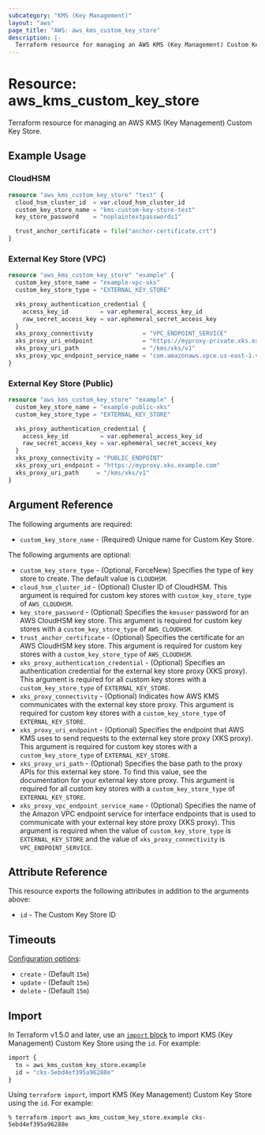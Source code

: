```yaml
---
subcategory: "KMS (Key Management)"
layout: "aws"
page_title: "AWS: aws_kms_custom_key_store"
description: |-
  Terraform resource for managing an AWS KMS (Key Management) Custom Key Store.
---
```


# Resource: aws_kms_custom_key_store

Terraform resource for managing an AWS KMS (Key Management) Custom Key Store.

## Example Usage

### CloudHSM

```terraform
resource "aws_kms_custom_key_store" "test" {
  cloud_hsm_cluster_id  = var.cloud_hsm_cluster_id
  custom_key_store_name = "kms-custom-key-store-test"
  key_store_password    = "noplaintextpasswords1"

  trust_anchor_certificate = file("anchor-certificate.crt")
}
```

### External Key Store (VPC)

```terraform
resource "aws_kms_custom_key_store" "example" {
  custom_key_store_name = "example-vpc-xks"
  custom_key_store_type = "EXTERNAL_KEY_STORE"

  xks_proxy_authentication_credential {
    access_key_id         = var.ephemeral_access_key_id
    raw_secret_access_key = var.ephemeral_secret_access_key
  }
  xks_proxy_connectivity              = "VPC_ENDPOINT_SERVICE"
  xks_proxy_uri_endpoint              = "https://myproxy-private.xks.example.com"
  xks_proxy_uri_path                  = "/kms/xks/v1"
  xks_proxy_vpc_endpoint_service_name = "com.amazonaws.vpce.us-east-1.vpce-svc-example"
}
```

### External Key Store (Public)

```terraform
resource "aws_kms_custom_key_store" "example" {
  custom_key_store_name = "example-public-xks"
  custom_key_store_type = "EXTERNAL_KEY_STORE"

  xks_proxy_authentication_credential {
    access_key_id         = var.ephemeral_access_key_id
    raw_secret_access_key = var.ephemeral_secret_access_key
  }
  xks_proxy_connectivity = "PUBLIC_ENDPOINT"
  xks_proxy_uri_endpoint = "https://myproxy.xks.example.com"
  xks_proxy_uri_path     = "/kms/xks/v1"
}
```

## Argument Reference

The following arguments are required:

* `custom_key_store_name` - (Required) Unique name for Custom Key Store.

The following arguments are optional:

* `custom_key_store_type` - (Optional, ForceNew) Specifies the type of key store to create. The default value is `CLOUDHSM`.
* `cloud_hsm_cluster_id` - (Optional) Cluster ID of CloudHSM. This argument is required for custom key stores with `custom_key_store_type` of `AWS_CLOUDHSM`.
* `key_store_password` - (Optional) Specifies the `kmsuser` password for an AWS CloudHSM key store. This argument is required for custom key stores with a `custom_key_store_type` of `AWS_CLOUDHSM`.
* `trust_anchor_certificate` - (Optional) Specifies the certificate for an AWS CloudHSM key store. This argument is required for custom key stores with a `custom_key_store_type` of `AWS_CLOUDHSM`.
* `xks_proxy_authentication_credential` - (Optional) Specifies an authentication credential for the external key store proxy (XKS proxy). This argument is required for all custom key stores with a `custom_key_store_type` of `EXTERNAL_KEY_STORE`.
* `xks_proxy_connectivity` - (Optional) Indicates how AWS KMS communicates with the external key store proxy. This argument is required for custom key stores with a `custom_key_store_type` of `EXTERNAL_KEY_STORE`.
* `xks_proxy_uri_endpoint` - (Optional) Specifies the endpoint that AWS KMS uses to send requests to the external key store proxy (XKS proxy). This argument is required for custom key stores with a `custom_key_store_type` of `EXTERNAL_KEY_STORE`.
* `xks_proxy_uri_path` - (Optional) Specifies the base path to the proxy APIs for this external key store. To find this value, see the documentation for your external key store proxy. This argument is required for all custom key stores with a `custom_key_store_type` of `EXTERNAL_KEY_STORE`.
* `xks_proxy_vpc_endpoint_service_name` - (Optional) Specifies the name of the Amazon VPC endpoint service for interface endpoints that is used to communicate with your external key store proxy (XKS proxy). This argument is required when the value of `custom_key_store_type` is `EXTERNAL_KEY_STORE` and the value of `xks_proxy_connectivity` is `VPC_ENDPOINT_SERVICE`.

## Attribute Reference

This resource exports the following attributes in addition to the arguments above:

* `id` - The Custom Key Store ID

## Timeouts

[Configuration options](https://developer.hashicorp.com/terraform/language/resources/syntax#operation-timeouts):

* `create` - (Default `15m`)
* `update` - (Default `15m`)
* `delete` - (Default `15m`)

## Import

In Terraform v1.5.0 and later, use an [`import` block](https://developer.hashicorp.com/terraform/language/import) to import KMS (Key Management) Custom Key Store using the `id`. For example:

```terraform
import {
  to = aws_kms_custom_key_store.example
  id = "cks-5ebd4ef395a96288e"
}
```

Using `terraform import`, import KMS (Key Management) Custom Key Store using the `id`. For example:

```console
% terraform import aws_kms_custom_key_store.example cks-5ebd4ef395a96288e
```
